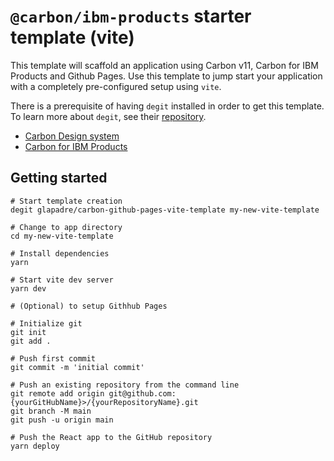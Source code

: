 # `@carbon/ibm-products` starter template (vite)

This template will scaffold an application using Carbon v11, Carbon for IBM Products and Github Pages. Use this template to jump start your application with a completely pre-configured setup using `vite`.

There is a prerequisite of having `degit` installed in order to get this template. To learn more about `degit`, see their [repository](https://github.com/Rich-Harris/degit).

- [Carbon Design system](https://github.com/carbon-design-system/carbon)
- [Carbon for IBM Products](https://github.com/carbon-design-system/ibm-cloud-cognitive)

## Getting started

```console
# Start template creation
degit glapadre/carbon-github-pages-vite-template my-new-vite-template

# Change to app directory
cd my-new-vite-template

# Install dependencies
yarn

# Start vite dev server
yarn dev

# (Optional) to setup Githhub Pages

# Initialize git
git init
git add .

# Push first commit
git commit -m 'initial commit' 

# Push an existing repository from the command line
git remote add origin git@github.com:{yourGitHubName}>/{yourRepositoryName}.git
git branch -M main
git push -u origin main

# Push the React app to the GitHub repository
yarn deploy
```
